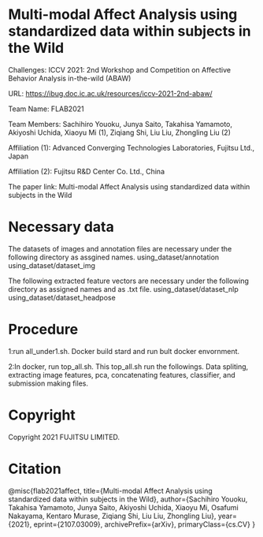 # Multi-modal Affect Analysis using standardized data within subjects in the Wild

Challenges: ICCV 2021: 2nd Workshop and Competition on Affective Behavior Analysis in-the-wild (ABAW)

URL: https://ibug.doc.ic.ac.uk/resources/iccv-2021-2nd-abaw/

Team Name: FLAB2021

Team Members: Sachihiro Youoku, Junya Saito, Takahisa Yamamoto, Akiyoshi Uchida, Xiaoyu Mi (1), Ziqiang Shi, Liu Liu, Zhongling Liu (2)

Affiliation (1): Advanced Converging Technologies Laboratories, Fujitsu Ltd., Japan

Affiliation (2): Fujitsu R&D Center Co. Ltd., China

The paper link: Multi-modal Affect Analysis using standardized data within subjects in the Wild

# Necessary data
The datasets of images and annotation files are necessary under the following directory as assgined names.
using_dataset/annotation
using_dataset/dataset_img

The following extracted feature vectors are necessary under the following directory as assigned names and as .txt file.
using_dataset/dataset_nlp
using_dataset/dataset_headpose



# Procedure
1:run all_under1.sh.
  Docker build stard and run bult docker envornment.
  
2:In docker, run top_all.sh.
  This top_all.sh run the followings.
  Data spliting, extracting image features, pca, concatenating features, classifier, and submission making files.

# Copyright
Copyright 2021 FUJITSU LIMITED.

# Citation

@misc{flab2021affect,
    title={Multi-modal Affect Analysis using standardized data within subjects in the Wild},
    author={Sachihiro Youoku, Takahisa Yamamoto, Junya Saito, Akiyoshi Uchida, Xiaoyu Mi, Osafumi Nakayama, Kentaro Murase, Ziqiang Shi, Liu Liu, Zhongling Liu},
    year={2021},
    eprint={2107.03009},
    archivePrefix={arXiv},
    primaryClass={cs.CV}
}
